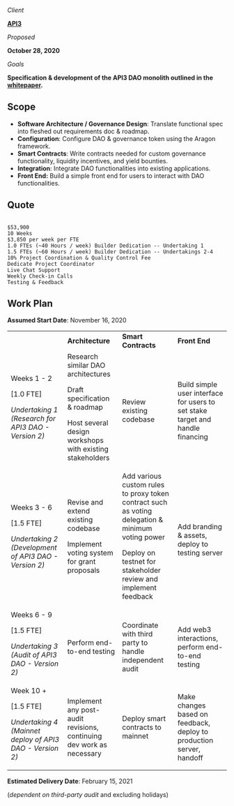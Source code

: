 _Client_

**[API3](https://api3.org/)**



_Proposed_

**October 28, 2020**

_Goals_

**Specification & development of the API3 DAO monolith outlined in the [whitepaper](https://raw.githubusercontent.com/api3dao/api3-whitepaper/master/api3-whitepaper.pdf).**



## Scope



*   **Software Architecture / Governance Design**: Translate functional spec into fleshed out requirements doc & roadmap.
*   **Configuration**: Configure DAO & governance token using the Aragon framework.
*   **Smart Contracts**: Write contracts needed for custom governance functionality, liquidity incentives, and yield bounties.
*   **Integration**: Integrate DAO functionalities into existing applications.
*   **Front End:** Build a simple front end for users to interact with DAO functionalities.


## Quote


```

$53,900
10 Weeks
$3,850 per week per FTE
1.0 FTEs (~40 Hours / week) Builder Dedication -- Undertaking 1
1.5 FTEs (~60 Hours / week) Builder Dedication -- Undertakings 2-4
10% Project Coordination & Quality Control Fee
Dedicate Project Coordinator
Live Chat Support
Weekly Check-in Calls
Testing & Feedback

```



## Work Plan

**Assumed Start Date**: November 16, 2020


<table>
  <tr>
   <td>
   </td>
   <td><strong>Architecture</strong>
   </td>
   <td><strong>Smart Contracts</strong>
   </td>
   <td><strong>Front End</strong>
   </td>
  </tr>
  <tr>
   <td>Weeks 1 - 2
<p>
[1.0 FTE] 
<p>
<em>Undertaking 1 (Research for API3 DAO - Version 2)</em>
   </td>
   <td>Research similar DAO architectures
<p>
Draft specification & roadmap
<p>
Host several design workshops with existing stakeholders
   </td>
   <td>Review existing codebase
   </td>
   <td>Build simple user interface for users to set stake target and handle financing
   </td>
  </tr>
  <tr>
   <td>Weeks 3 - 6
<p>
[1.5 FTE]
<p>
<em>Undertaking 2 (Development of API3 DAO - Version 2)</em>
   </td>
   <td>Revise and extend existing codebase
<p>
Implement voting system for grant proposals
   </td>
   <td>Add various custom rules to proxy token contract such as voting delegation & minimum voting power
<p>
Deploy on testnet for stakeholder review and implement feedback
   </td>
   <td>Add branding & assets, deploy to testing server
   </td>
  </tr>
  <tr>
   <td>Weeks 6 - 9
<p>
[1.5 FTE]
<p>
<em>Undertaking 3 (Audit of API3 DAO - Version 2)</em>
   </td>
   <td>Perform end-to-end testing
   </td>
   <td>Coordinate with third party to handle independent audit
   </td>
   <td>Add web3 interactions, perform end-to-end testing
   </td>
  </tr>
  <tr>
   <td>Week 10 +
<p>
[1.5 FTE]
<p>
<em>Undertaking 4 (Mainnet deploy of API3 DAO - Version 2)</em>
   </td>
   <td>Implement any post-audit revisions, continuing dev work as necessary
   </td>
   <td>Deploy smart contracts to mainnet
   </td>
   <td>Make changes based on feedback, deploy to production server, handoff
   </td>
  </tr>
</table>


**Estimated Delivery Date**: February 15, 2021 

(_dependent on third-party audit_ and excluding holidays)

